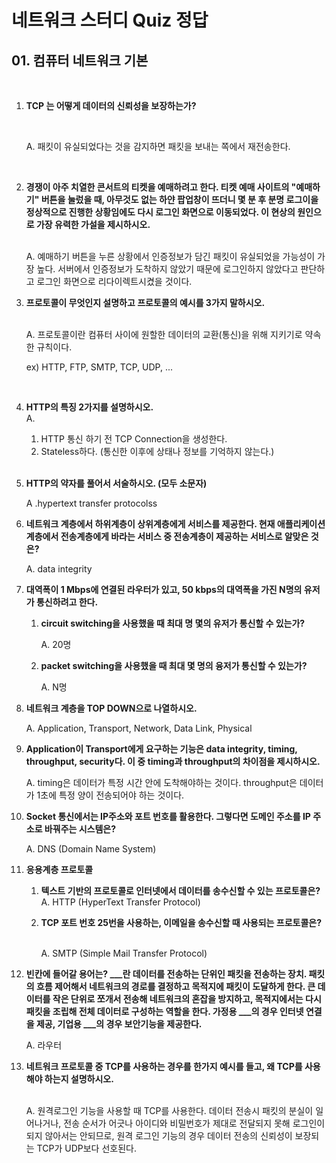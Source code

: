 # 네트워크 스터디 Quiz 정답

## 01. 컴퓨터 네트워크 기본

<br>

1. **TCP 는 어떻게 데이터의 신뢰성을 보장하는가?**

   <br>

   A. 패킷이 유실되었다는 것을 감지하면 패킷을 보내는 쪽에서 재전송한다.

   <br>

2. **경쟁이 아주 치열한 콘서트의 티켓을 예매하려고 한다. 티켓 예매 사이트의 "예매하기" 버튼을 눌렀을 때, 아무것도 없는 하얀 팝업창이 뜨더니 몇 분 후 분명 로그이을 정상적으로 진행한 상황임에도 다시 로그인 화면으로 이동되었다. 이 현상의 원인으로 가장 유력한 가설을 제시하시오.**

   <br>
   A. 예매하기 버튼을 누른 상황에서 인증정보가 담긴 패킷이 유실되었을 가능성이 가장 높다. 서버에서 인증정보가 도착하지 않았기 때문에 로그인하지 않았다고 판단하고 로그인 화면으로 리다이렉트시켰을 것이다.
   <br>

3. **프로토콜이 무엇인지 설명하고 프로토콜의 예시를 3가지 말하시오.**

   <br>
   A. 프로토콜이란 컴퓨터 사이에 원할한 데이터의 교환(통신)을 위해 지키기로 약속한 규칙이다.

   ex) HTTP, FTP, SMTP, TCP, UDP, ...

   <br>

4. **HTTP의 특징 2가지를 설명하시오.**
   <br>
   A.

   1. HTTP 통신 하기 전 TCP Connection을 생성한다.
   2. Stateless하다. (통신한 이후에 상태나 정보를 기억하지 않는다.)

   <br>

5. **HTTP의 약자를 풀어서 서술하시오. (모두 소문자)**
   <br>

   A .hypertext transfer protocolss
   <br>

6. **네트워크 계층에서 하위계층이 상위계층에게 서비스를 제공한다. 현재 애플리케이션 계층에서 전송계층에게 바라는 서비스 중 전송계층이 제공하는 서비스로 알맞은 것은?**
   <br>

   A. data integrity
   <br>

7. **대역폭이 1 Mbps에 연결된 라우터가 있고, 50 kbps의 대역폭을 가진 N명의 유저가 통신하려고 한다.** 
   <br>

   1. **circuit switching을 사용했을 때 최대 명 몇의 유저가 통신할 수 있는가?**

      A. 20명
      <br>

   2. **packet switching을 사용했을 때 최대 몇 명의 융저가 통신할 수 있는가?**

      A. N명
      <br>

8. **네트워크 계층을 TOP DOWN으로 나열하시오.**
   <br>

   A. Application, Transport, Network, Data Link, Physical
   <br>

9. **Application이 Transport에게 요구하는 기능은 data integrity, timing, throughput, security다. 이 중 timing과 throughput의 차이점을 제시하시오.**
   <br>

   A. 
   timing은 데이터가 특정 시간 안에 도착해야하는 것이다. 
   throughput은 데이터가 1초에 특정 양이 전송되어야 하는 것이다.
   <br>

10. **Socket 통신에서는 IP주소와 포트 번호를 활용한다. 그렇다면 도메인 주소를 IP 주소로 바꿔주는 시스템은?**
    <br>

    A. DNS (Domain Name System)
    <br>

11. **응용계층 프로토콜**

    1. **텍스트 기반의 프로토콜로 인터넷에서 데이터를 송수신할 수 있는 프로토콜은?**
       <br>
       A. HTTP (HyperText Transfer Protocol)
       <br>

    2. **TCP 포트 번호 25번을 사용하는, 이메일을 송수신할 때 사용되는 프로토콜은?**

       <br>
       A. SMTP (Simple Mail Transfer Protocol)

       <br>

12. **빈칸에 들어갈 용어는?     \_\_\_란 데이터를 전송하는 단위인 패킷을 전송하는 장치. 패킷의 흐름 제어해서 네트워크의 경로를 결정하고 목적지에 패킷이 도달하게 한다. 큰 데이터를 작은 단위로 쪼개서 전송해 네트워크의 혼잡을 방지하고, 목적지에서는 다시 패킷을 조립해 전체 데이터로 구성하는 역할을 한다. 가정용 \_\_\_의 경우 인터넷 연결을 제공, 기업용 \_\_\_의 경우 보안기능을 제공한다.**
    <br>

    A. 라우터
    <br>

13. **네트워크 프로토콜 중 TCP를 사용하는 경우를 한가지 예시를 들고, 왜 TCP를 사용해야 하는지 설명하시오.**

    <br>A. 원격로그인 기능을 사용할 때 TCP를 사용한다. 데이터 전송시 패킷의 분실이 일어나거나, 전송 순서가 어긋나 아이디와 비밀번호가 제대로 전달되지 못해 로그인이 되지 않아서는 안되므로, 원격 로그인 기능의 경우 데이터 전송의 신뢰성이 보장되는 TCP가 UDP보다 선호된다.

    <br>
